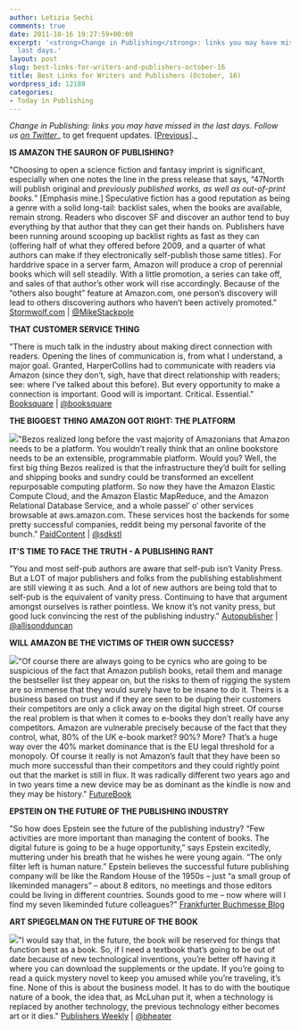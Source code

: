 ```yaml
---
author: Letizia Sechi
comments: true
date: 2011-10-16 19:27:59+00:00
excerpt: '<strong>Change in Publishing</strong>: links you may have missed in the
  last days.'
layout: post
slug: best-links-for-writers-and-publishers-october-16
title: Best Links for Writers and Publishers (October, 16)
wordpress_id: 12188
categories:
- Today in Publishing
---
```


_Change in Publishing: links you may have missed in the last days.
Follow us [on Twitter](http://www.twitter.com/40kbooks)__ to get frequent updates. [[Previous](http://www.40kbooks.com/?p=12135)]._

**IS AMAZON THE SAURON OF PUBLISHING?**

"Choosing to open a science fiction and fantasy imprint is significant, especially when one notes the line in the press release that says, “47North will publish original and _previously published works, as well as out-of-print books._” [Emphasis mine.] Speculative fiction has a good reputation as being a genre with a solid long-tail: backlist sales, when the books are available, remain strong. Readers who discover SF and discover an author tend to buy everything by that author that they can get their hands on. Publishers have been running around scooping up backlist rights as fast as they can (offering half of what they offered before 2009, and a quarter of what authors can make if they electronically self-publish those same titles). For harddrive space in a server farm, Amazon will produce a crop of perennial books which will sell steadily. With a little promotion, a series can take off, and sales of that author’s other work will rise accordingly. Because of the “others also bought” feature at Amazon.com, one person’s discovery will lead to others discovering authors who haven’t been actively promoted."
[Stormwolf.com](http://www.michaelastackpole.com/?p=2861) | [@MikeStackpole](http://twitter.com/#!/mikestackpole)

**THAT CUSTOMER SERVICE THING**

"There is much talk in the industry about making direct connection with readers. Opening the lines of communication is, from what I understand, a major goal. Granted, HarperCollins had to communicate with readers via Amazon (since they don’t, sigh, have that direct relationship with readers; see: where I’ve talked about this before). But every opportunity to make a connection is important.
Good will is important. Critical. Essential."
[Booksquare](http://booksquare.com/that-customer-service-thing/) | [@booksquare](http://twitter.com/#!/booksquare)

**THE BIGGEST THING AMAZON GOT RIGHT: THE PLATFORM**

[![](http://www.40kbooks.com/wp-content/uploads/jeff-bezos-and-steve-jobs-with-kindle-and-ipad-s.png)](http://www.40kbooks.com/?attachment_id=12189)"Bezos realized long before the vast majority of Amazonians that Amazon needs to be a platform.
You wouldn’t really think that an online bookstore needs to be an extensible, programmable platform. Would you?
Well, the first big thing Bezos realized is that the infrastructure they’d built for selling and shipping books and sundry could be transformed an excellent repurposable computing platform. So now they have the Amazon Elastic Compute Cloud, and the Amazon Elastic MapReduce, and the Amazon Relational Database Service, and a whole passel’ o’ other services browsable at aws.amazon.com. These services host the backends for some pretty successful companies, reddit being my personal favorite of the bunch."
[PaidContent](http://paidcontent.org/article/419-the-biggest-thing-amazon-got-right-the-platform/) | [@sdkstl](http://twitter.com/#!/sdkstl/)

**IT'S TIME TO FACE THE TRUTH - A PUBLISHING RANT**

"You and most self-pub authors are aware that self-pub isn’t Vanity Press. But a LOT of major publishers and folks from the publishing establishment are still viewing it as such. And a lot of new authors are being told that to self-pub is the equivalent of vanity press. Continuing to have that argument amongst ourselves is rather pointless. We know it’s not vanity press, but good luck convincing the rest of the publishing industry."
[Autopublisher](http://www.authopublisher.com/face-the-truth-a-publishing-rant/) | [@allisondduncan](http://twitter.com/#!/allisondduncan)

**WILL AMAZON BE THE VICTIMS OF THEIR OWN SUCCESS?**

[![](http://www.40kbooks.com/wp-content/uploads/51n0MQ6wk2L._SL500_AA278_PIkin4BottomRight-4622_AA300_SH20_OU02_.jpg)](http://www.40kbooks.com/?attachment_id=12190)"Of course there are always going to be cynics who are going to be suspicious of the fact that Amazon publish books, retail them and manage the bestseller list they appear on, but the risks to them of rigging the system are so immense that they would surely have to be insane to do it. Theirs is a business based on trust and if they are seen to be duping their customers their competitors are only a click away on the digital high street.
Of course the real problem is that when it comes to e-books they don’t really have any competitors. Amazon are vulnerable precisely because of the fact that they control, what, 80% of the UK e-book market? 90%? More? That’s a huge way over the 40% market dominance that is the EU legal threshold for a monopoly.
Of course it really is not Amazon’s fault that they have been so much more successful than their competitors and they could rightly point out that the market is still in flux. It was radically different two years ago and in two years time a new device may be as dominant as the kindle is now and they may be history."
[FutureBook](http://www.futurebook.net/content/will-amazon-be-victims-their-own-success)

**EPSTEIN ON THE FUTURE OF THE PUBLISHING INDUSTRY**

"So how does Epstein see the future of the publishing industry? “Few activities are more important than managing the content of books. The digital future is going to be a huge opportunity,” says Epstein excitedly, muttering under his breath that he wishes he were young again. “The only filter left is human nature.”
Epstein believes the successful future publishing company will be like the Random House of the 1950s – just “a small group of likeminded managers” – about 8 editors, no meetings and those editors could be living in different countries. Sounds good to me – now where will I find my seven likeminded future colleagues?"
[Frankfurter Buchmesse Blog](http://blog.buchmesse.de/blog/en/2011/10/12/epstein/)

**ART SPIEGELMAN ON THE FUTURE OF THE BOOK**

[![](http://www.40kbooks.com/wp-content/uploads/6476-v1-150x1.jpg)](http://www.40kbooks.com/?attachment_id=12200)"I would say that, in the future, the book will be reserved for things that function best as a book. So, if I need a textbook that’s going to be out of date because of new technological inventions, you’re better off having it where you can download the supplements or the update. If you’re going to read a quick mystery novel to keep you amused while you’re traveling, it’s fine.
None of this is about the business model. It has to do with the boutique nature of a book, the idea that, as McLuhan put it, when a technology is replaced by another technology, the previous technology either becomes art or it dies."
[Publishers Weekly](http://www.publishersweekly.com/pw/by-topic/book-news/comics/article/49046-art-spiegelman-on-the-future-of-the-book.html) | [@bheater](http://twitter.com/#%21/bheater)

